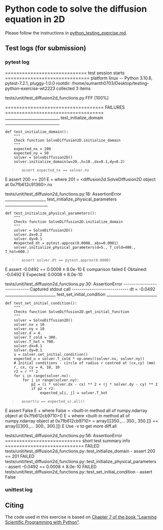 # Python code to solve the diffusion equation in 2D

Please follow the instructions in [python_testing_exercise.md](https://github.com/Simulation-Software-Engineering/Lecture-Material/blob/main/05_testing_and_ci/python_testing_exercise.md).

## Test logs (for submission)

### pytest log

============================= test session starts ==============================
platform linux -- Python 3.10.6, pytest-7.2.1, pluggy-1.0.0
rootdir: /home/sumanth0703/Desktop/testing-python-exercise-wt2223
collected 3 items                                                              

tests/unit/test_diffusion2d_functions.py FFF                             [100%]

=================================== FAILURES ===================================
____________________________ test_initialize_domain ____________________________

    def test_initialize_domain():
        """
        Check function SolveDiffusion2D.initialize_domain
        """
        expected_nx = 200
        expected_ny = 50
        solver = SolveDiffusion2D()
        solver.initialize_domain(w=20.,h=10.,dx=0.1,dy=0.2)
    
>       assert expected_nx == solver.nx
E       assert 200 == 201
E        +  where 201 = <diffusion2d.SolveDiffusion2D object at 0x7fb612c91360>.nx

tests/unit/test_diffusion2d_functions.py:18: AssertionError
_____________________ test_initialize_physical_parameters ______________________

    def test_initialize_physical_parameters():
        """
        Checks function SolveDiffusion2D.initialize_domain
        """
        solver = SolveDiffusion2D()
        solver.dx=0.2
        solver.dy=0.1
        #expected_dt = pytest.approx(0.0008, abs=0.0001)
        solver.initialize_physical_parameters(d=5., T_cold=400., T_hot=600.)
>       assert solver.dt == pytest.approx(0.0008)
E       assert -0.0492 == 0.0008 ± 8.0e-10
E         comparison failed
E         Obtained: -0.0492
E         Expected: 0.0008 ± 8.0e-10

tests/unit/test_diffusion2d_functions.py:30: AssertionError
----------------------------- Captured stdout call -----------------------------
dt = -0.0492
__________________________ test_set_initial_condition __________________________

    def test_set_initial_condition():
        """
        Checks function SolveDiffusion2D.get_initial_function
        """
        solver = SolveDiffusion2D()
        solver.nx = 10
        solver.ny = 10
        solver.d = 4.
        solver.T_cold = 300.
        solver.T_hot = 700.
        solver.dx=0.1
        solver.dy=0.1
        u = solver.set_initial_condition()
        expected_u = solver.T_cold * np.ones((solver.nx, solver.ny))
        # Initial conditions - circle of radius r centred at (cx,cy) (mm)
        r, cx, cy = 4, 10, 10
        r2 = r ** 2
        for i in range(solver.nx):
            for j in range(solver.ny):
                p2 = (i * solver.dx - cx) ** 2 + (j * solver.dy - cy) ** 2
                if p2 < r2:
                    expected_u[i, j] = solver.T_hot
    
>       assert(u == expected_u).all()
E       assert False
E        +  where False = <built-in method all of numpy.ndarray object at 0x7fb612cb9710>()
E        +    where <built-in method all of numpy.ndarray object at 0x7fb612cb9710> = array([[350.,... 350., 350.]]) == array([[300.,... 300., 300.]])
E             Use -v to get more diff.all

tests/unit/test_diffusion2d_functions.py:56: AssertionError
=========================== short test summary info ============================
FAILED tests/unit/test_diffusion2d_functions.py::test_initialize_domain - assert 200 == 201
FAILED tests/unit/test_diffusion2d_functions.py::test_initialize_physical_parameters - assert -0.0492 == 0.0008 ± 8.0e-10
FAILED tests/unit/test_diffusion2d_functions.py::test_set_initial_condition - assert False


### unittest log

## Citing

The code used in this exercise is based on [Chapter 7 of the book "Learning Scientific Programming with Python"](https://scipython.com/book/chapter-7-matplotlib/examples/the-two-dimensional-diffusion-equation/).
